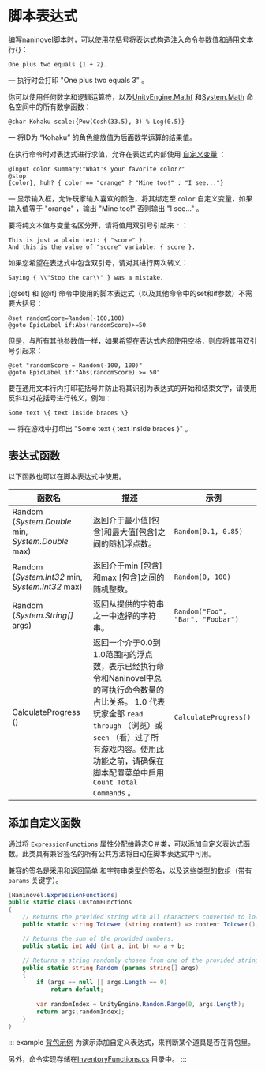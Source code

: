 ﻿# 脚本表达式

编写naninovel脚本时，可以使用花括号将表达式构造注入命令参数值和通用文本行{}：

```nani
One plus two equals {1 + 2}.
```

— 执行时会打印 "One plus two equals 3" 。

你可以使用任何数学和逻辑运算符，以及[UnityEngine.Mathf](https://docs.unity3d.com/ScriptReference/Mathf.html) 和[System.Math](https://docs.microsoft.com/en-us/dotnet/api/system.math#methods) 命名空间中的所有数学函数：


```nani
@char Kohaku scale:{Pow(Cosh(33.5), 3) % Log(0.5)}
```

— 将ID为 “Kohaku” 的角色缩放值为后面数学运算的结果值。

在执行命令时对表达式进行求值，允许在表达式内部使用 [自定义变量](/zh/guide/custom-variables.md) ：

```nani
@input color summary:"What's your favorite color?"
@stop
{color}, huh? { color == "orange" ? "Mine too!" : "I see..."}
```

— 显示输入框，允许玩家输入喜欢的颜色，将其绑定至 `color` 自定义变量，如果输入值等于 "orange" ，输出 "Mine too!" 否则输出 "I see..." 。

要将纯文本值与变量名区分开，请将值用双引号引起来 `"` ：

```nani
This is just a plain text: { "score" }.
And this is the value of "score" variable: { score }.
```
如果您希望在表达式中包含双引号，请对其进行两次转义：
```nani
Saying { \\"Stop the car\\" } was a mistake.
```

 [@set] 和 [@if] 命令中使用的脚本表达式（以及其他命令中的set和if参数）不需要大括号：

```nani
@set randomScore=Random(-100,100)
@goto EpicLabel if:Abs(randomScore)>=50
```

但是，与所有其他参数值一样，如果希望在表达式内部使用空格，则应将其用双引号引起来：

```nani
@set "randomScore = Random(-100, 100)"
@goto EpicLabel if:"Abs(randomScore) >= 50"
```

要在通用文本行内打印花括号并防止将其识别为表达式的开始和结束文字，请使用反斜杠对花括号进行转义，例如：

```nani
Some text \{ text inside braces \}
```

— 将在游戏中打印出 "Some text { text inside braces }" 。

## 表达式函数

以下函数也可以在脚本表达式中使用。

<div class="config-table">

函数名 | 描述 | 示例
--- | --- | ---
Random (*System.Double* min, *System.Double* max) | 返回介于最小值[包含]和最大值[包含]之间的随机浮点数。 | `Random(0.1, 0.85)`
Random (*System.Int32* min, *System.Int32* max) | 返回介于min [包含]和max [包含]之间的随机整数。 | `Random(0, 100)`
Random (*System.String[]* args) | 返回从提供的字符串之一中选择的字符串。 | `Random("Foo", "Bar", "Foobar")`
CalculateProgress () | 返回一个介于0.0到1.0范围内的浮点数，表示已经执行命令和Naninovel中总的可执行命令数量的占比关系。 1.0 代表玩家全部 `read through` （浏览）或 `seen` （看）过了所有游戏内容。使用此功能之前，请确保在脚本配置菜单中启用 `Count Total Commands` 。 | `CalculateProgress()`

</div>

## 添加自定义函数

通过将 `ExpressionFunctions` 属性分配给静态C＃类，可以添加自定义表达式函数。此类具有兼容签名的所有公共方法将自动在脚本表达式中可用。

兼容的签名是采用和返回[简单](https://docs.microsoft.com/en-us/dotnet/csharp/language-reference/keywords/value-types#simple-types) 和字符串类型的签名，以及这些类型的数组（带有 `params` 关键字）。

```csharp
[Naninovel.ExpressionFunctions]
public static class CustomFunctions
{
	// Returns the provided string with all characters converted to lower-case.
    public static string ToLower (string content) => content.ToLower();

    // Returns the sum of the provided numbers.
    public static int Add (int a, int b) => a + b;

    // Returns a string randomly chosen from one of the provided strings.
    public static string Random (params string[] args) 
	{
		if (args == null || args.Length == 0) 
			return default;
        
        var randomIndex = UnityEngine.Random.Range(0, args.Length);
		return args[randomIndex];
	} 
}
```

::: example
[背包示例](https://github.com/Elringus/NaninovelInventory) 为演示添加自定义表达式，来判断某个道具是否在背包里。

另外，命令实现存储在[InventoryFunctions.cs](https://github.com/Elringus/NaninovelInventory/blob/master/Assets/NaninovelInventory/Runtime/InventoryFunctions.cs) 目录中。
:::